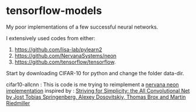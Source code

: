 # tensorflow-models
My poor implementations of a few successful neural networks.  

I extensively used codes from either: 
1. https://github.com/lisa-lab/pylearn2  
2. https://github.com/NervanaSystems/neon
3. https://github.com/tensorflow/tensorflow.  


Start by downloading CIFAR-10 for python and change the folder data-dir.  

cifar10-allcnn : This is code is me trying to reimplement a [nervana neon implementation](https://github.com/NervanaSystems/ModelZoo/tree/master/ImageClassification/CIFAR10/All_CNN) inspired by : [Striving for Simplicity: the All Convolutional Net by Jost Tobias Springenberg, Alexey Dosovitskiy, Thomas Brox and Martin Riedmiller](http://arxiv.org/abs/1412.6806)
